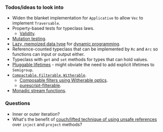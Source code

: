 ### Todos/ideas to look into

* Widen the blanket implementation for `Applicative` to allow `Vec` to implement `Traversable`.
* Property-based tests for typeclass laws.
	* [Validity](https://github.com/NorfairKing/validity).
* [Mutation testing](https://github.com/sourcefrog/cargo-mutants).
* [Lazy, memoized data type](https://pursuit.purescript.org/packages/purescript-lazy/3.0.0/docs/Data.Lazy) for [dynamic programming](https://en.wikipedia.org/wiki/Dynamic_programming#Computer_science).
* Reference-counted typeclass that can be implemented by `Rc` and `Arc` so functions can input or output either.
* Typeclass with `get` and `set` methods for types that can hold values.
* [Pluggable lifetimes](https://docs.rs/generic-std/latest/generic_std/plug/trait.PlugLifetime.html) - might obviate the need to add explicit lifetimes to `Semigroup`.
* [`Compactable`, `Filterable`, `Witherable`](https://github.com/reazen/relude/issues/268).
	* [Composable filters using Witherable optics](https://chrispenner.ca/posts/witherable-optics).
	* [purescript-filterable](https://pursuit.purescript.org/packages/purescript-filterable/5.0.0).
* [Monadic stream functions](https://github.com/ivanperez-keera/dunai).

### Questions
* Inner or outer iteration?
* What's the benefit of [couch/lifted technique of using unsafe references](https://git.sr.ht/~couch/lifted/tree/753f7762cf7ce589f945dcd56bdf59c1d59184aa/item/src/lib.rs#L219-255) over `inject` and `project` methods?
